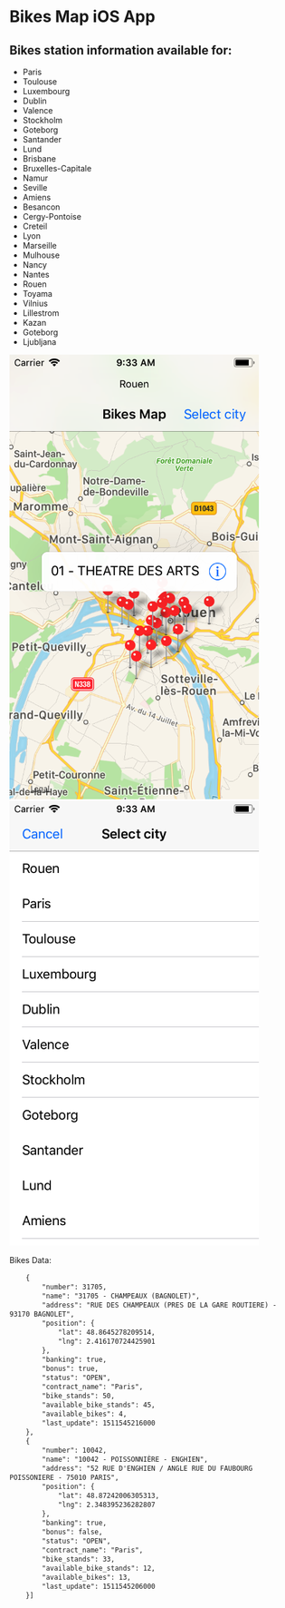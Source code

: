 # Bikes Map iOS App

## Bikes station information available for:
- Paris
- Toulouse
- Luxembourg
- Dublin
- Valence
- Stockholm
- Goteborg
- Santander
- Lund
- Brisbane
- Bruxelles-Capitale
- Namur
- Seville
- Amiens
- Besancon
- Cergy-Pontoise
- Creteil
- Lyon
- Marseille
- Mulhouse
- Nancy
- Nantes
- Rouen
- Toyama
- Vilnius
- Lillestrom
- Kazan
- Goteborg
- Ljubljana

![Alt text](image1.png?raw=true " ")
![Alt text](image2.png?raw=true " ")



Bikes Data:

```[
	{
		"number": 31705,
		"name": "31705 - CHAMPEAUX (BAGNOLET)",
		"address": "RUE DES CHAMPEAUX (PRES DE LA GARE ROUTIERE) - 93170 BAGNOLET",
		"position": {
			"lat": 48.8645278209514,
			"lng": 2.416170724425901
		},
		"banking": true,
		"bonus": true,
		"status": "OPEN",
		"contract_name": "Paris",
		"bike_stands": 50,
		"available_bike_stands": 45,
		"available_bikes": 4,
		"last_update": 1511545216000
	},
	{
		"number": 10042,
		"name": "10042 - POISSONNIÈRE - ENGHIEN",
		"address": "52 RUE D'ENGHIEN / ANGLE RUE DU FAUBOURG POISSONIERE - 75010 PARIS",
		"position": {
			"lat": 48.87242006305313,
			"lng": 2.348395236282807
		},
		"banking": true,
		"bonus": false,
		"status": "OPEN",
		"contract_name": "Paris",
		"bike_stands": 33,
		"available_bike_stands": 12,
		"available_bikes": 13,
		"last_update": 1511545206000
	}]
